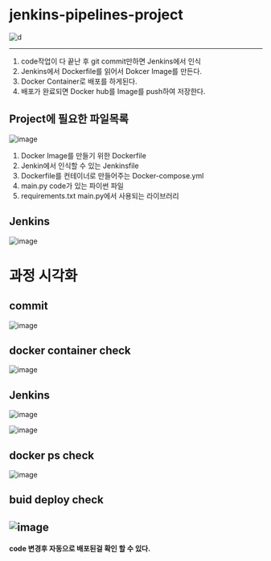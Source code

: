 # jenkins-pipelines-project
![d](https://user-images.githubusercontent.com/60678531/150051193-cbfe89a0-b1f6-4d8f-aaec-d8d8bfd302f5.png)

----------------------------------------------------------------------------
1. code작업이 다 끝난 후 git commit만하면 Jenkins에서 인식
2. Jenkins에서 Dockerfile를 읽어서 Dokcer Image를 만든다.
3. Docker Container로 배포를 하게된다.
4. 배포가 완료되면 Docker hub를 Image를 push하여 저장한다. 

## Project에 필요한 파일목록
![image](https://user-images.githubusercontent.com/60678531/150052082-88820e82-009a-4ae4-b53d-13ab697dc5e7.png)
1. Docker Image를 만들기 위한 Dockerfile
2. Jenkin에서 인식할 수 있는 Jenkinsfile
3. Dockerfile를 컨테이너로 만들어주는 Docker-compose.yml
4. main.py code가 있는 파이썬 파일
5. requirements.txt main.py에서 사용되는 라이브러리 

## Jenkins
![image](https://user-images.githubusercontent.com/60678531/150054299-1e4226c4-71e8-4bae-90b5-0bfaa4b69b15.png)


# 과정 시각화
## commit 
![image](https://user-images.githubusercontent.com/60678531/150054816-6cc0a577-e9d7-466f-84ca-bb66f9089d7a.png)
## docker container check
![image](https://user-images.githubusercontent.com/60678531/150054899-2a06c49a-9af2-4e7d-a53d-ecf6c3429bd2.png)
## Jenkins 
![image](https://user-images.githubusercontent.com/60678531/150054994-9d97e790-8614-4efe-b8cc-b36cc381180e.png)

![image](https://user-images.githubusercontent.com/60678531/150055028-6a247699-b877-49aa-9bb5-0a75e6f17bbe.png)

## docker ps check
![image](https://user-images.githubusercontent.com/60678531/150055600-c271681b-c449-41f8-8d5b-5f9d4e2e9bbe.png)

## buid deploy check
![image](https://user-images.githubusercontent.com/60678531/150055721-8095642e-b917-4e9c-9f2e-82eac401e142.png)
-----------------------------------------------------
#### code 변경후 자동으로 배포된걸 확인 할 수 있다. 
